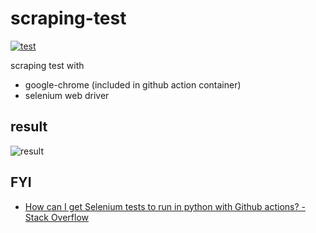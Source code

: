scraping-test
====

[![test](https://github.com/legnoh/scraping-test/actions/workflows/access-test.yml/badge.svg)](https://github.com/legnoh/scraping-test/actions/workflows/access-test.yml)

scraping test with

- google-chrome (included in github action container)
- selenium web driver

result
----

![result](https://user-images.githubusercontent.com/706834/126972672-c48c3695-3bc6-4c0a-97aa-192f84591c20.png)


FYI
----

- [How can I get Selenium tests to run in python with Github actions? - Stack Overflow](https://stackoverflow.com/questions/62364711/how-can-i-get-selenium-tests-to-run-in-python-with-github-actions)
